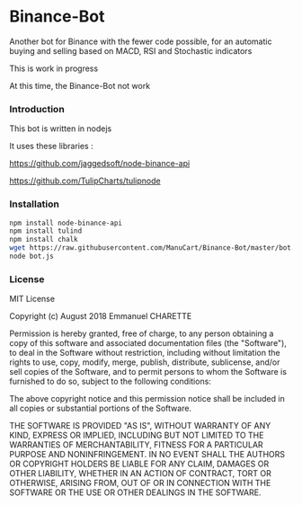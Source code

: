 # Binance-Bot
Another bot for Binance with the fewer code possible, for an automatic buying and selling based on MACD, RSI and Stochastic indicators

This is work in progress

At this time, the Binance-Bot not work

### Introduction
This bot is written in nodejs

It uses these libraries :

https://github.com/jaggedsoft/node-binance-api

https://github.com/TulipCharts/tulipnode

### Installation

```bash
npm install node-binance-api
npm install tulind
npm install chalk
wget https://raw.githubusercontent.com/ManuCart/Binance-Bot/master/bot.js
node bot.js
```

### License

MIT License

Copyright (c) August 2018 Emmanuel CHARETTE

Permission is hereby granted, free of charge, to any person obtaining a copy
of this software and associated documentation files (the "Software"), to deal
in the Software without restriction, including without limitation the rights
to use, copy, modify, merge, publish, distribute, sublicense, and/or sell
copies of the Software, and to permit persons to whom the Software is
furnished to do so, subject to the following conditions:

The above copyright notice and this permission notice shall be included in all
copies or substantial portions of the Software.

THE SOFTWARE IS PROVIDED "AS IS", WITHOUT WARRANTY OF ANY KIND, EXPRESS OR
IMPLIED, INCLUDING BUT NOT LIMITED TO THE WARRANTIES OF MERCHANTABILITY,
FITNESS FOR A PARTICULAR PURPOSE AND NONINFRINGEMENT. IN NO EVENT SHALL THE
AUTHORS OR COPYRIGHT HOLDERS BE LIABLE FOR ANY CLAIM, DAMAGES OR OTHER
LIABILITY, WHETHER IN AN ACTION OF CONTRACT, TORT OR OTHERWISE, ARISING FROM,
OUT OF OR IN CONNECTION WITH THE SOFTWARE OR THE USE OR OTHER DEALINGS IN THE
SOFTWARE.
